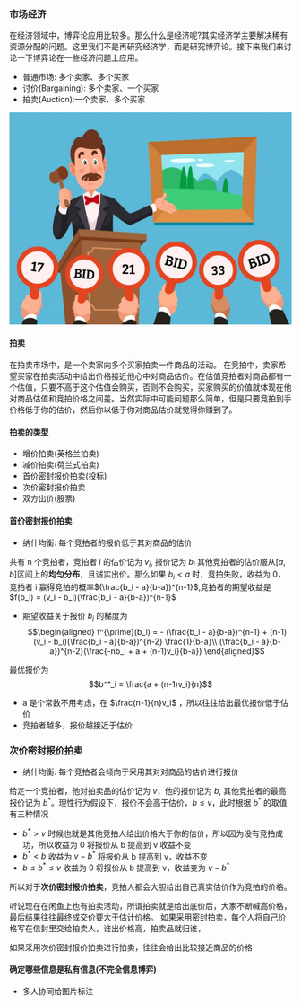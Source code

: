 ### 市场经济

在经济领域中，博弈论应用比较多。那么什么是经济呢?其实经济学主要解决稀有资源分配的问题。这里我们不是再研究经济学，而是研究博弈论。接下来我们来讨论一下博弈论在一些经济问题上应用。

- 普通市场: 多个卖家、多个买家
- 讨价(Bargaining): 多个卖家、一个买家
- 拍卖(Auction):一个卖家、多个买家

<img src="./image_003/002.jpg">

#### 拍卖
在拍卖市场中，是一个卖家向多个买家拍卖一件商品的活动。
在竞拍中，卖家希望买家在拍卖活动中给出价格接近他心中对商品估价。在估值竞拍者对商品都有一个估值，只要不高于这个估值会购买，否则不会购买，买家购买的价值就体现在他对商品估值和竞拍价格之间差。当然实际中可能问题那么简单，但是只要竞拍到手价格低于你的估价，然后你以低于你对商品估价就觉得你赚到了。

#### 拍卖的类型
- 增价拍卖(英格兰拍卖)
- 减价拍卖(荷兰式拍卖)
- 首价密封报价拍卖(投标)
- 次价密封报价拍卖
- 双方出价(股票)

#### 首价密封报价拍卖
- 纳什均衡: 每个竞拍者的报价低于其对商品的估价

共有 n 个竞拍者，竞拍者 i 的估价记为 $v_i$, 报价记为 $b_i$ 其他竞拍者的估价服从$[a,b]$区间上的**均匀分布**，且诚实出价。那么如果 $b_i < a$ 时，竞拍失败，收益为 0，竞拍者 i 赢得竞拍的概率$(\frac{b_i - a}{b-a})^{n-1}$,竞拍者的期望收益是 $f(b_i) = (v_i - b_i)(\frac{b_i - a}{b-a})^{n-1}$

- 期望收益关于报价 $b_i$ 的梯度为
$$\begin{aligned}
    f^{\prime}(b_i) = - (\frac{b_i - a}{b-a})^{n-1} + (n-1)(v_i - b_i)(\frac{b_i - a}{b-a})^{n-2} \frac{1}{b-a}\\
    (\frac{b_i - a}{b-a})^{n-2}(\frac{-nb_i + a + (n-1)v_i}{b-a})
\end{aligned}$$

最优报价为
$$b^*_i = \frac{a + (n-1)v_i}{n}$$

- a 是个常数不用考虑，在 $\frac{n-1}{n}v_i$ ，所以往往给出最优报价低于估价
- 竞拍者越多，报价越接近于估价

### 次价密封报价拍卖
- 纳什均衡: 每个竞拍者会倾向于采用其对对商品的估价进行报价

给定一个竞拍者，他对拍卖品的估价记为 $v$，他的报价记为 $b$, 其他竞拍者的最高报价记为 $b^*$。理性行为假设下，报价不会高于估价，$b \le v$，此时根据 $b^*$ 的取值有三种情况
- $b^* > v$ 时候也就是其他竞拍人给出价格大于你的估价，所以因为没有竞拍成功，所以收益为 0 将报价从 b 提高到 v 收益不变
- $b^* < b$ 收益为 $v-b^*$ 将报价从 b 提高到 v，收益不变
- $b \le b^* \le v$ 收益为 0 将报价从 b 提高到 v，收益变为 $v- b^*$

所以对于**次价密封报价拍卖**，竞拍人都会大胆给出自己真实估价作为竞拍的价格。



听说现在在闲鱼上也有拍卖活动，所谓拍卖就是给出底价后，大家不断喊高价格，最后结果往往最终成交价要大于估计价格。
如果采用密封拍卖，每个人将自己价格写在信封里交给拍卖人，谁出价格高，拍卖品就归谁，

如果采用次价密封报价拍卖进行拍卖，往往会给出比较接近商品的价格

#### 确定哪些信息是私有信息(不完全信息博弈)
- 多人协同给图片标注